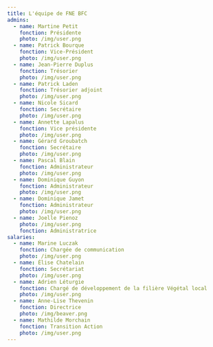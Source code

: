 ```yaml
---
title: L'équipe de FNE BFC
admins:
  - name: Martine Petit
    fonction: Présidente
    photo: /img/user.png
  - name: Patrick Bourque
    fonction: Vice-Président
    photo: /img/user.png
  - name: Jean-Pierre Duplus
    fonction: Trésorier
    photo: /img/user.png
  - name: Patrick Laden
    fonction: Trésorier adjoint
    photo: /img/user.png
  - name: Nicole Sicard
    fonction: Secrétaire
    photo: /img/user.png
  - name: Annette Lapalus
    fonction: Vice présidente
    photo: /img/user.png
  - name: Gérard Groubatch
    fonction: Secrétaire
    photo: /img/user.png
  - name: Pascal Blain
    fonction: Administrateur
    photo: /img/user.png
  - name: Dominique Guyon
    fonction: Administrateur
    photo: /img/user.png
  - name: Dominique Jamet
    fonction: Administrateur
    photo: /img/user.png
  - name: Joelle Pienoz
    photo: /img/user.png
    fonction: Administratrice
salaries:
  - name: Marine Luczak
    fonction: Chargée de communication
    photo: /img/user.png
  - name: Élise Chatelain
    fonction: Secrétariat
    photo: /img/user.png
  - name: Adrien Léturgie
    fonction: Chargé de développement de la filière Végétal local
    photo: /img/user.png
  - name: Anne-Lise Thevenin
    fonction: Directrice
    photo: /img/beaver.png
  - name: Mathilde Morchain
    fonction: Transition Action
    photo: /img/user.png
---
```

